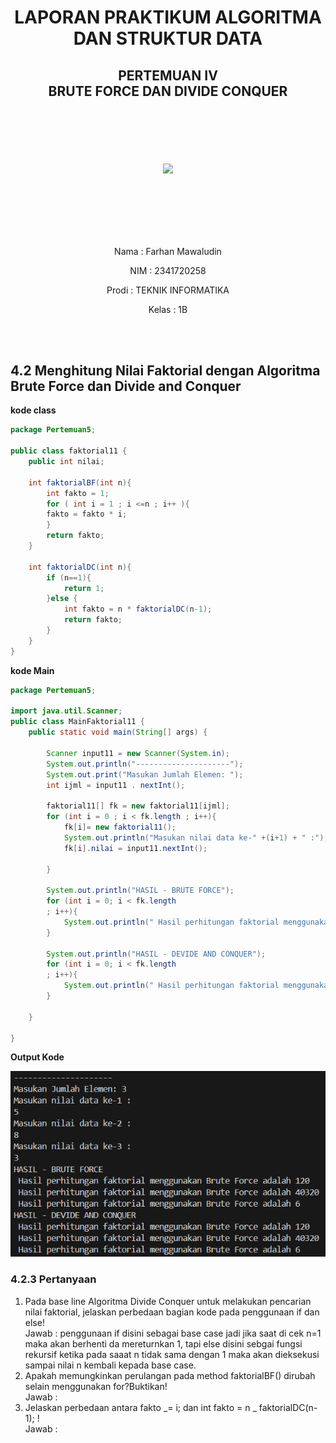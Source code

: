 # <p align ="center"> LAPORAN PRAKTIKUM ALGORITMA DAN STRUKTUR DATA </p>

## <p align ="center"> PERTEMUAN IV <br> BRUTE FORCE DAN DIVIDE CONQUER </p>

<br><br><br><br>

<p align="center">
   <img src="https://static.wikia.nocookie.net/logopedia/images/8/8a/Politeknik_Negeri_Malang.png/revision/latest?cb=20190922202558" width="30%"> </p>

<br><br><br><br><br>

<p align = "center"> Nama  : Farhan Mawaludin </p>
<p align = "center"> NIM   : 2341720258 </p>
<p align = "center"> Prodi : TEKNIK INFORMATIKA</p>
<p align = "center"> Kelas : 1B </p>
<br><br>

## 4.2 Menghitung Nilai Faktorial dengan Algoritma Brute Force dan Divide and Conquer

<b>kode class</b>
<br>

```java
package Pertemuan5;

public class faktorial11 {
    public int nilai;

    int faktorialBF(int n){
        int fakto = 1;
        for ( int i = 1 ; i <=n ; i++ ){
        fakto = fakto * i;
        }
        return fakto;
    }

    int faktorialDC(int n){
        if (n==1){
            return 1;
        }else {
            int fakto = n * faktorialDC(n-1);
            return fakto;
        }
    }
}
```

<b>kode Main</b>
<br>

```java
package Pertemuan5;

import java.util.Scanner;
public class MainFaktorial11 {
    public static void main(String[] args) {

        Scanner input11 = new Scanner(System.in);
        System.out.println("---------------------");
        System.out.print("Masukan Jumlah Elemen: ");
        int ijml = input11 . nextInt();

        faktorial11[] fk = new faktorial11[ijml];
        for (int i = 0 ; i < fk.length ; i++){
            fk[i]= new faktorial11();
            System.out.println("Masukan nilai data ke-" +(i+1) + " :");
            fk[i].nilai = input11.nextInt();

        }

        System.out.println("HASIL - BRUTE FORCE");
        for (int i = 0; i < fk.length
        ; i++){
            System.out.println(" Hasil perhitungan faktorial menggunakan Brute Force adalah " + fk[i].faktorialBF(fk[i].nilai));
        }

        System.out.println("HASIL - DEVIDE AND CONQUER");
        for (int i = 0; i < fk.length
        ; i++){
            System.out.println(" Hasil perhitungan faktorial menggunakan Brute Force adalah " + fk[i].faktorialDC(fk[i].nilai));
        }

    }

}
```

<b>Output Kode</b><br>

![alt text](image.png)

### 4.2.3 Pertanyaan

1. Pada base line Algoritma Divide Conquer untuk melakukan pencarian nilai faktorial, jelaskan
   perbedaan bagian kode pada penggunaan if dan else!<br>
   Jawab : penggunaan if disini sebagai base case jadi jika saat di cek n=1 maka akan berhenti da mereturnkan 1, tapi else disini sebgai fungsi rekursif ketika pada saaat n tidak sama dengan 1 maka akan dieksekusi sampai nilai n kembali kepada base case.
2. Apakah memungkinkan perulangan pada method faktorialBF() dirubah selain menggunakan
   for?Buktikan! <br>
   Jawab :
3. Jelaskan perbedaan antara fakto _= i; dan int fakto = n _ faktorialDC(n-1); !<br>
   Jawab :
